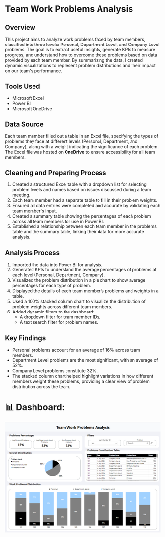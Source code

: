 # Team Work Problems Analysis

## Overview
This project aims to analyze work problems faced by team members, classified into three levels: Personal, Department Level, and Company Level problems. The goal is to extract useful insights, generate KPIs to measure progress, and understand how to overcome these problems based on data provided by each team member. By summarizing the data, I created dynamic visualizations to represent problem distributions and their impact on our team's performance.

## Tools Used
- Microsoft Excel
- Power BI
- Microsoft OneDrive

## Data Source
Each team member filled out a table in an Excel file, specifying the types of problems they face at different levels (Personal, Department, and Company), along with a weight indicating the significance of each problem. The Excel file was hosted on **OneDrive** to ensure accessibility for all team members.

## Cleaning and Preparing Process
1. Created a structured Excel table with a dropdown list for selecting problem levels and names based on issues discussed during a team meeting.
2. Each team member had a separate table to fill in their problem weights.
3. Ensured all data entries were completed and accurate by validating each team member's input.
4. Created a summary table showing the percentages of each problem across all team members for use in Power BI.
5. Established a relationship between each team member in the problems table and the summary table, linking their data for more accurate analysis.

## Analysis Process
1. Imported the data into Power BI for analysis.
2. Generated KPIs to understand the average percentages of problems at each level (Personal, Department, Company).
3. Visualized the problem distribution in a pie chart to show average percentages for each type of problem.
4. Displayed the details of each team member’s problems and weights in a table.
5. Used a 100% stacked column chart to visualize the distribution of problem weights across different team members.
6. Added dynamic filters to the dashboard:
   - A dropdown filter for team member IDs.
   - A text search filter for problem names.

## Key Findings
- Personal problems account for an average of 16% across team members.
- Department Level problems are the most significant, with an average of 52%.
- Company Level problems constitute 32%.
- The stacked column chart helped highlight variations in how different members weight these problems, providing a clear view of problem distribution across the team.
# 📊 Dashboard:
![Alt text](https://github.com/Ahmed-Kazlak/Team-Work-Problems-Analysis-Power-BI/blob/main/Team%20Work%20Problems%20Analysis.png)
